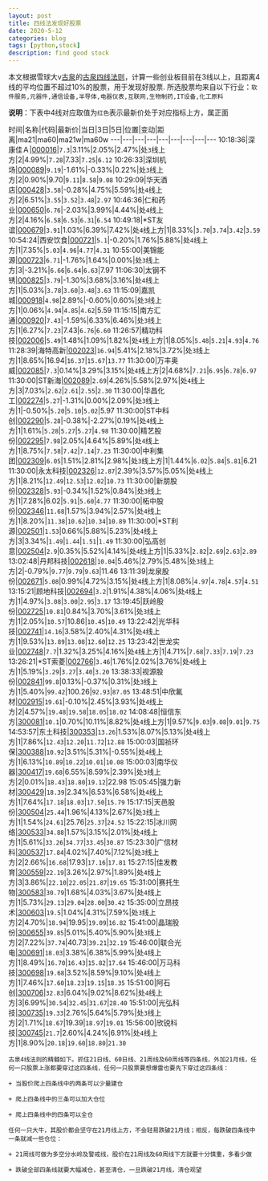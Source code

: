 ```yaml
---
layout: post
title: 四线法发现好股票
date: 2020-5-12
categories: blog
tags: [python,stock]
description: find good stock
---
```



本文根据雪球大v[古泉](https://xueqiu.com/u/7148646888)的[古泉四线法则](https://xueqiu.com/7148646888/130498192)，计算一些创业板目前在3线以上，且距离4线的平均位置不超过10%的股票，用于发现好股票.
所选股票均来自以下行业：`软件服务,元器件,通信设备,半导体,电器仪表,互联网,生物制药,IT设备,化工原料`

**说明**：下表中4线对应取值为`红色`表示最新价处于对应指标上方，属正面


时间|名称|代码|最新价|当日|3日|5日|位置|变动|距离|ma21|ma60|ma21w|ma60w
---|---|---|---|---|---|---|---|---
10:18:36|深康佳Ａ|[000016](https://xueqiu.com/S/SZ000016)|`7.3`|3.11%|2.05%|2.47%|处`3`线上方|2|4.99%|`7.28`|7.33|`7.25`|`6.12`
10:26:33|深圳机场|[000089](https://xueqiu.com/S/SZ000089)|`9.19`|-1.61%|-0.33%|0.22%|处`3`线上方|2|0.90%|9.70|`9.11`|`8.58`|`9.08`
10:29:09|华天酒店|[000428](https://xueqiu.com/S/SZ000428)|`3.58`|-0.28%|4.75%|5.59%|处`4`线上方|2|6.51%|`3.55`|`3.52`|`3.48`|`2.97`
10:46:36|仁和药业|[000650](https://xueqiu.com/S/SZ000650)|`6.76`|-2.03%|3.99%|4.44%|处`4`线上方|2|4.16%|`6.58`|`6.53`|`6.31`|`6.54`
10:49:18|*ST友谊|[000679](https://xueqiu.com/S/SZ000679)|`3.91`|1.03%|6.39%|7.42%|处`4`线上方|1|8.33%|`3.70`|`3.74`|`3.42`|`3.59`
10:54:24|西安饮食|[000721](https://xueqiu.com/S/SZ000721)|`5.1`|-0.20%|1.76%|5.88%|处`4`线上方|1|7.35%|`5.03`|`4.96`|`4.77`|`4.31`
10:55:00|美锦能源|[000723](https://xueqiu.com/S/SZ000723)|`6.71`|-1.76%|1.64%|0.00%|处`3`线上方|3|-3.21%|`6.66`|`6.64`|`6.63`|7.97
11:06:30|太钢不锈|[000825](https://xueqiu.com/S/SZ000825)|`3.79`|-1.30%|3.68%|3.16%|处`4`线上方|1|5.03%|`3.78`|`3.60`|`3.48`|`3.63`
11:15:09|嘉凯城|[000918](https://xueqiu.com/S/SZ000918)|`4.98`|2.89%|-0.60%|0.60%|处`3`线上方|1|0.06%|`4.94`|`4.85`|`4.62`|5.59
11:15:15|南方汇通|[000920](https://xueqiu.com/S/SZ000920)|`7.43`|-1.59%|6.33%|6.46%|处`3`线上方|1|6.27%|`7.23`|7.43|`6.76`|`6.60`
11:26:57|精功科技|[002006](https://xueqiu.com/S/SZ002006)|`5.49`|1.48%|1.09%|1.82%|处`4`线上方|1|8.05%|`5.48`|`5.21`|`4.93`|`4.76`
11:28:39|海特高新|[002023](https://xueqiu.com/S/SZ002023)|`16.94`|5.41%|2.18%|3.72%|处`3`线上方|1|8.65%|16.94|`16.37`|`15.67`|`13.77`
11:30:00|万丰奥威|[002085](https://xueqiu.com/S/SZ002085)|`7.3`|0.14%|3.29%|3.15%|处`4`线上方|2|4.68%|`7.21`|`6.95`|`6.78`|`6.97`
11:30:00|ST新海|[002089](https://xueqiu.com/S/SZ002089)|`2.69`|4.26%|5.58%|2.97%|处`4`线上方|3|7.03%|`2.62`|`2.61`|`2.55`|`2.30`
11:30:00|华昌化工|[002274](https://xueqiu.com/S/SZ002274)|`5.27`|-1.31%|0.00%|2.09%|处`3`线上方|1|-0.50%|`5.20`|`5.10`|`5.02`|5.97
11:30:00|ST中科创|[002290](https://xueqiu.com/S/SZ002290)|`5.28`|-0.38%|-2.27%|0.19%|处`4`线上方|1|1.61%|`5.28`|`5.27`|`5.27`|`4.98`
11:30:00|精艺股份|[002295](https://xueqiu.com/S/SZ002295)|`7.98`|2.05%|4.64%|5.89%|处`4`线上方|1|8.75%|`7.58`|`7.42`|`7.14`|`7.23`
11:30:00|中利集团|[002309](https://xueqiu.com/S/SZ002309)|`6.05`|1.51%|2.81%|2.98%|处`3`线上方|1|1.44%|`6.02`|`5.84`|`5.81`|6.21
11:30:00|永太科技|[002326](https://xueqiu.com/S/SZ002326)|`12.87`|2.39%|3.57%|5.05%|处`4`线上方|1|8.21%|`12.49`|`12.53`|`12.02`|`10.73`
11:30:00|新朋股份|[002328](https://xueqiu.com/S/SZ002328)|`5.93`|-0.34%|1.52%|0.84%|处`3`线上方|1|7.28%|6.02|`5.91`|`5.60`|`4.77`
11:30:00|柘中股份|[002346](https://xueqiu.com/S/SZ002346)|`11.68`|1.57%|3.94%|2.57%|处`4`线上方|1|8.20%|`11.38`|`10.62`|`10.34`|`10.89`
11:30:00|*ST利源|[002501](https://xueqiu.com/S/SZ002501)|`1.53`|0.66%|5.88%|5.23%|处`4`线上方|3|3.34%|`1.49`|`1.44`|`1.51`|`1.49`
11:30:00|弘高创意|[002504](https://xueqiu.com/S/SZ002504)|`2.9`|0.35%|5.52%|4.14%|处`4`线上方|1|5.33%|`2.82`|`2.69`|`2.63`|`2.89`
13:02:48|丹邦科技|[002618](https://xueqiu.com/S/SZ002618)|`10.04`|5.46%|2.79%|5.48%|处`3`线上方|2|-0.79%|`9.77`|`9.79`|`9.63`|11.46
13:11:39|龙泉股份|[002671](https://xueqiu.com/S/SZ002671)|`5.08`|0.99%|4.72%|3.15%|处`4`线上方|1|8.08%|`4.97`|`4.78`|`4.57`|`4.51`
13:15:21|顾地科技|[002694](https://xueqiu.com/S/SZ002694)|`3.2`|1.91%|4.38%|4.06%|处`4`线上方|1|4.97%|`3.08`|`3.00`|`2.95`|`3.17`
13:19:45|跃岭股份|[002725](https://xueqiu.com/S/SZ002725)|`10.81`|0.84%|3.70%|3.61%|处`3`线上方|1|2.05%|`10.57`|10.86|`10.45`|`10.49`
13:22:42|光华科技|[002741](https://xueqiu.com/S/SZ002741)|`14.16`|3.58%|2.40%|4.31%|处`4`线上方|1|9.53%|`13.89`|`13.08`|`12.60`|`12.25`
13:23:42|世龙实业|[002748](https://xueqiu.com/S/SZ002748)|`7.7`|1.32%|3.25%|4.16%|处`4`线上方|1|4.71%|`7.68`|`7.33`|`7.19`|`7.23`
13:26:21|*ST索菱|[002766](https://xueqiu.com/S/SZ002766)|`3.46`|1.76%|2.02%|3.76%|处`4`线上方|1|5.19%|`3.29`|`3.27`|`3.40`|`3.20`
13:38:33|视源股份|[002841](https://xueqiu.com/S/SZ002841)|`99.8`|0.13%|-0.37%|0.31%|处`3`线上方|1|5.40%|`99.42`|100.26|`92.93`|`87.05`
13:48:51|中欣氟材|[002915](https://xueqiu.com/S/SZ002915)|`19.61`|-0.10%|2.45%|3.93%|处`4`线上方|2|4.57%|`19.48`|`19.58`|`18.05`|`18.02`
14:08:48|恒信东方|[300081](https://xueqiu.com/S/SZ300081)|`10.1`|0.70%|10.11%|8.82%|处`4`线上方|1|9.57%|`9.03`|`9.08`|`9.01`|`9.75`
14:53:57|东土科技|[300353](https://xueqiu.com/S/SZ300353)|`13.26`|1.53%|8.07%|5.13%|处`4`线上方|1|7.86%|`12.43`|`12.20`|`11.72`|`12.88`
15:00:03|国祯环保|[300388](https://xueqiu.com/S/SZ300388)|`10.92`|3.51%|5.31%|-0.55%|处`4`线上方|1|6.13%|`10.89`|`10.22`|`10.01`|`10.08`
15:00:03|南华仪器|[300417](https://xueqiu.com/S/SZ300417)|`19.68`|6.55%|8.59%|2.39%|处`3`线上方|2|0.01%|`18.43`|`18.80`|`19.12`|22.98
15:05:45|强力新材|[300429](https://xueqiu.com/S/SZ300429)|`18.39`|2.34%|6.53%|6.58%|处`4`线上方|1|7.64%|`17.18`|`18.03`|`17.50`|`15.79`
15:17:15|天邑股份|[300504](https://xueqiu.com/S/SZ300504)|`25.44`|1.96%|4.13%|2.67%|处`3`线上方|1|1.54%|`24.61`|25.76|`25.37`|`24.52`
15:22:15|冰川网络|[300533](https://xueqiu.com/S/SZ300533)|`34.88`|1.57%|3.15%|2.01%|处`4`线上方|1|5.61%|`33.26`|`34.77`|`33.45`|`30.87`
15:23:30|广信材料|[300537](https://xueqiu.com/S/SZ300537)|`17.84`|4.02%|7.40%|7.12%|处`3`线上方|2|2.66%|`16.68`|17.93|`17.16`|`17.81`
15:27:15|佳发教育|[300559](https://xueqiu.com/S/SZ300559)|`22.19`|3.26%|2.97%|1.89%|处`4`线上方|3|3.86%|`22.10`|`22.05`|`21.87`|`19.65`
15:31:00|赛托生物|[300583](https://xueqiu.com/S/SZ300583)|`30.79`|1.68%|4.03%|3.67%|处`4`线上方|1|5.73%|`29.13`|`29.04`|`28.00`|`30.42`
15:35:00|立昂技术|[300603](https://xueqiu.com/S/SZ300603)|`19.5`|1.04%|4.31%|7.59%|处`3`线上方|2|4.70%|`18.94`|19.95|`19.09`|`16.82`
15:41:00|晶瑞股份|[300655](https://xueqiu.com/S/SZ300655)|`39.85`|5.01%|5.40%|5.90%|处`3`线上方|2|7.22%|`37.74`|40.73|`39.21`|`32.19`
15:46:00|联合光电|[300691](https://xueqiu.com/S/SZ300691)|`18.03`|3.38%|6.38%|5.99%|处`4`线上方|1|8.49%|`16.70`|`16.43`|`15.82`|`17.64`
15:46:00|万马科技|[300698](https://xueqiu.com/S/SZ300698)|`19.68`|3.52%|8.59%|9.10%|处`4`线上方|1|7.46%|`17.60`|`18.23`|`19.15`|`18.35`
15:51:00|阿石创|[300706](https://xueqiu.com/S/SZ300706)|`32.83`|6.04%|9.02%|8.62%|处`4`线上方|3|6.99%|`30.54`|`32.45`|`31.67`|`28.40`
15:51:00|光弘科技|[300735](https://xueqiu.com/S/SZ300735)|`19.33`|2.76%|5.64%|5.79%|处`3`线上方|2|1.71%|`18.67`|19.39|`18.97`|`19.01`
15:56:00|欣锐科技|[300745](https://xueqiu.com/S/SZ300745)|`21.7`|2.60%|4.24%|6.91%|处`4`线上方|1|8.90%|`20.18`|`19.60`|`18.80`|`21.30`

```
古泉4线法则的精髓如下。抓住21日线、60日线、21周线及60周线等四条线，外加21月线，任何一只股票上涨都要穿过这四条线，任何一只股票要想爆雷也要先下穿过这四条线：

+ 当股价爬上四条线中的两条可以少量建仓

+ 爬上四条线中的三条可以加大仓位

+ 爬上四条线中的四条可以全仓

任何一只大牛，其股价都会坚守在21月线上方，不会轻易跌破21月线；相反，每跌破四条线中一条就减一些仓位：

+ 21周线可做为多空分水岭及警戒线，股价在21周线及60周线下方就要十分慎重，多看少做

+ 跌破全部四条线就要大幅减仓，甚至清仓，一旦跌破21月线，清仓观望
```